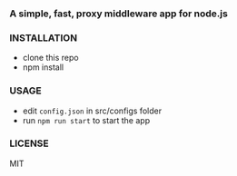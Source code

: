 ### A simple, fast, proxy middleware app for node.js

### INSTALLATION

- clone this repo
- npm install

### USAGE
- edit `config.json` in src/configs folder
- run `npm run start` to start the app

### LICENSE
MIT